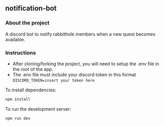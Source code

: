 

   ## notification-bot

### About the project

A discord bot to notify rabbithole members when a new quest becomes available.

### Instructions
  - After cloning/forking the project, you will need to setup the .env file in the root of the app.
  - The .env file must include your discord token in this format ```DISCORD_TOKEN=insert your token here```
  
  To install dependencies:
  
```bash
npm install
```
  
  To run the development server:

```bash
npm run dev
```

